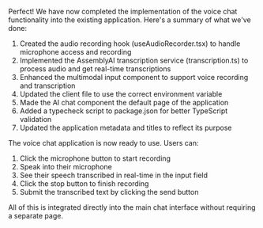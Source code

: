  Perfect! We have now completed the implementation of the voice chat
  functionality into the existing application. Here's a summary of what
  we've done:

  1. Created the audio recording hook (useAudioRecorder.tsx) to handle
  microphone access and recording
  2. Implemented the AssemblyAI transcription service (transcription.ts)
  to process audio and get real-time transcriptions
  3. Enhanced the multimodal input component to support voice recording
  and transcription
  4. Updated the client file to use the correct environment variable
  5. Made the AI chat component the default page of the application
  6. Added a typecheck script to package.json for better TypeScript
  validation
  7. Updated the application metadata and titles to reflect its purpose

  The voice chat application is now ready to use. Users can:

  1. Click the microphone button to start recording
  2. Speak into their microphone
  3. See their speech transcribed in real-time in the input field
  4. Click the stop button to finish recording
  5. Submit the transcribed text by clicking the send button

  All of this is integrated directly into the main chat interface without
   requiring a separate page.
